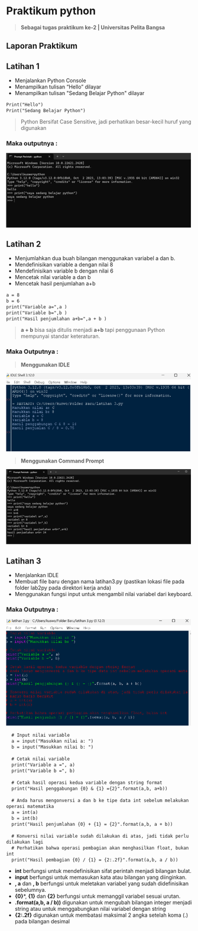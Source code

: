 # <strong>Praktikum python</strong>
> <strong>Sebagai tugas praktikum ke-2 | Universitas Pelita Bangsa</strong>

## <b>Laporan Praktikum</b>
## Latihan 1
* Menjalankan Python Console
* Menampilkan tulisan “Hello” dilayar
* Menampilkan tulisan "Sedang Belajar Python" dilayar
```
Print("Hello")
Print("Sedang Belajar Python")
```
> Python Bersifat Case Sensitive, jadi perhatikan besar-kecil huruf yang digunakan
### Maka outputnya :
<img src="screenshot progaraman/ss 1.png" width="500px">

## Latihan 2
* Menjumlahkan dua buah bilangan menggunakan variabel a dan b.
* Mendefinisikan variable a dengan nilai 8
* Mendefinisikan variable b dengan nilai 6
* Mencetak nilai variable a dan b
* Mencetak hasil penjumlahan a+b
```
a = 8
b = 6
print("Variable a=",a )
print("Variable b=",b )
print("Hasil penjumlahan a+b=",a + b )
```
> <b>a  +  b</b> bisa saja ditulis menjadi <b>a+b</b> tapi penggunaan Python mempunyai standar keteraturan.

### Maka Outputnya :
> **Menggunakan IDLE**
<img src="screenshot progaraman/hasil ss3.png" width="500px">

> **Menggunakan Command Prompt**
<img src="screenshot progaraman/ss2.png" width="500px">

## Latihan 3
* Menjalankan IDLE
* Membuat file baru dengan nama latihan3.py (pastikan lokasi file
pada folder lab2py pada direktori kerja anda)
* Menggunakan fungsi input untuk mengambil nilai variabel dari
keyboard.

### Maka Outputnya :
<img src ="screenshot progaraman/ss3.png" width="500px">

```
  # Input nilai variable
  a = input("Masukkan nilai a: ")
  b = input("Masukkan nilai b: ")

  # Cetak nilai variable
  print("Variable a =", a)
  print("Variable b =", b)

  # Cetak hasil operasi kedua variable dengan string format
  print("Hasil penggabungan {0} & {1} ={2}".format(a,b, a+b))

  # Anda harus mengonversi a dan b ke tipe data int sebelum melakukan operasi matematika
  a = int(a)
  b = int(b)
  print("Hasil penjumlahan {0} + {1} = {2}".format(a,b, a + b))

  # Konversi nilai variable sudah dilakukan di atas, jadi tidak perlu dilakukan lagi
  # Perhatikan bahwa operasi pembagian akan menghasilkan float, bukan int
  print("Hasil pembagian {0} / {1} = {2:.2f}".format(a,b, a / b))
```
* **int** berfungsi untuk mendefinisikan sifat perintah menjadi bilangan bulat.
* **input** berfungsi untuk memasukan kata atau bilangan yang diinginkan.
* **, a** dan **, b** berfungsi untuk meletakan variabel yang sudah didefinisikan sebelumnya.
* **{0}***, **{1}** dan **{2}** berfungsi untuk memanggil variabel sesuai urutan.
* **.format(a,b, a / b))** digunakan untuk mengubah bilangan integer menjadi string atau untuk menggabungkan nilai variabel dengan string
* **{2:.2f}** digunakan untuk membatasi maksimal 2 angka setelah koma (.) pada bilangan desimal 

